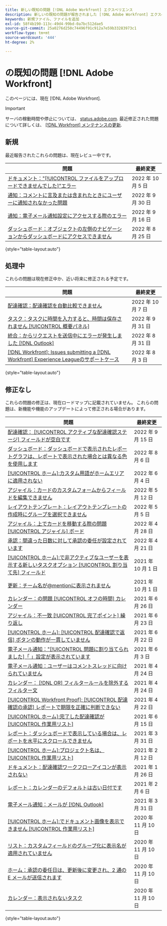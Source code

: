 ```yaml
---
title: 新しい既知の問題 [!DNL Adobe Workfront] エクスペリエンス
description: 新しいの既知の問題が報告されました [!DNL Adobe Workfront] エクスペリエンス
keywords: 新規ファイル、ファイルを追加
exl-id: 58f4b190-113c-49d4-99bd-0a7bc512dae5
source-git-commit: 25a0276d250c74496f91c912a7e59b33283973c1
workflow-type: tm+mt
source-wordcount: '444'
ht-degree: 2%

---
```


# の既知の問題 [!DNL Adobe Workfront]

このページには、現在 [!DNL Adobe Workfront].

>[!IMPORTANT]
>
>サーバの稼動時間や停止については、 [status.adobe.com](https://status.adobe.com). 最近修正された問題について詳しくは、 [[!DNL Workfront] メンテナンスの更新](../maintenance/current-updates.md).

## 新規

最近報告されたこれらの問題は、現在レビュー中です。

| **問題** | **最終変更** |
| -----------------------------------------------------------------| ----------------- |
| [ドキュメント：&quot;[!UICONTROL ファイルをアップロードできませんでした]&quot;エラー](known-issues-workfront/wf-documents-failed-to-upload-file.md) | 2022 年 10 月 5 日 |
| [通知：コメントに言及または含まれたときにユーザーに通知されなかった問題](known-issues-workfront/wf-notif-users-not-receiving-email-or-inapp-notif.md) | 2022 年 9 月 30 日 |
| [通知：電子メール通知設定にアクセスする際のエラー](known-issues-workfront/wf-notifications-preview-errors-with-options.md) | 2022 年 9 月 16 日 |
| [ダッシュボード：オブジェクトの左側のナビゲーションからダッシュボードにアクセスできません](known-issues-workfront/wf-dashboards-cannot-open-from-left-nav.md) | 2022 年 8 月 25 日 |

{style=&quot;table-layout:auto&quot;}


## 処理中

これらの問題は現在修正中か、近い将来に修正される予定です。

| **問題** | **最終変更** |
| -----------------------------------------------------------------| ----------------- |
| [配達確認：配達確認を自動比較できません](known-issues-workfront/wf-proofs-cannot-auto-compare.md) | 2022 年 10 月 7 日 |
| [タスク：タスクに時間を入力すると、時間は保存されません [!UICONTROL 概要パネル]](known-issues-workfront/wf-hours-do-not-save-when-scrolling-summary-panel.md) | 2022 年 9 月 31 日 |
| [統合：からリクエストを送信中にエラーが発生しました [!DNL Outlook] ](known-issues-workfront/wf-integrations-error-when-creating-request-from-outlook.md) | 2022 年 8 月 31 日 |
| [[!DNL Workfront]: Issues submitting a [!DNL Workfront] Experience Leagueのサポートケース](known-issues-workfront/wf-support-issues-submitting-support-case.md) | 2022 年 8 月 3 日 |

{style=&quot;table-layout:auto&quot;}

## 修正なし

これらの問題の修正は、現在ロードマップに記載されていません。 これらの問題は、新機能や機能のアップデートによって修正される場合があります。

| **問題** | **最終変更** |
| -----------------------------------------------------------------| ----------------- |
| [配達確認： [!UICONTROL アクティブな配達確認ステージ] フィールドが空白です](known-issues-workfront/wf-documents-stages-do-not-populate-on-proof.md) | 2022 年 9 月 15 日 |
| [ダッシュボード：ダッシュボードで表示されたレポートグラフは、レポートで表示された場合とは異なる色を使用します](known-issues-workfront/wf-dashboard-reports-wrong-color.md) | 2022 年 8 月 6 日 |
| [[!UICONTROL ホーム]:カスタム用語がホームエリアに適用されない](known-issues-workfront/wf-home-custom-term-not-applied-to-home.md) | 2022 年 6 月 4 日 |
| [アジャイル：カードのカスタムフォームからフィールドを編集できません](known-issues-workfront/wf-agile-cannot-edit-fields-custom-cards.md) | 2022 年 5 月 12 日 |
| [レイアウトテンプレート：レイアウトテンプレートの作成時にグループを選択できません](known-issues-workfront/wf-layout-templ-cannot-select-group.md) | 2022 年 5 月 5 日 |
| [アジャイル：上でカードを移動する際の問題 [!UICONTROL アジャイル] ボード](known-issues-workfront/wf-agile-issues-moving-cards.md) | 2022 年 4 月 28 日 |
| [承認：間違った日数に対して承認の委任が設定されています](known-issues-workfront/wf-approval-delegation-incorrect-number-of-days.md) | 2022 年 4 月 21 日 |
| [[!UICONTROL ホーム]:で非アクティブなユーザーを表示する新しいタスクオプション [!UICONTROL 割り当て先] フィールド](known-issues-workfront/wf-home-new-task-option-showing-deactivated-users.md) | 2021 年 10 月 1 日 |
| [更新：チーム名が@mentionに表示されません](known-issues-workfront/wf-updates-team-name-not-in-mention.md) | 2021 年 10 月 1 日 |
| [カレンダー：の問題 [!UICONTROL オフの時間] カレンダー](known-issues-workfront/wf-calendars-issue-time-off.md) | 2021 年 6 月 26 日 |
| [アジャイル：不一致 [!UICONTROL 完了ポイント] 繰り返し](known-issues-workfront/wf-agile-discrepancy-in-completed-points.md) | 2021 年 6 月 23 日 |
| [[!UICONTROL ホーム]: [!UICONTROL 配達確認で返信] ボタンの動作が一貫していません](known-issues-workfront-proof/reply-in-proof-button-behavior-is-inconsistent.md) | 2021 年 6 月 22 日 |
| [電子メール通知：&quot;[!UICONTROL 問題に割り当てられました]「 」設定が表示されています](known-issues-workfront/wf-email-notif-im-assigned-to-issue-displaying.md) | 2021 年 6 月 3 日 |
| [電子メール通知：ユーザーはコメントスレッドに向けられていません](known-issues-workfront/wf-email-notif-user-not-directed-to-thread.md) | 2021 年 4 月 24 日 |
| [カレンダー： [!DNL OR] フィルタールールを除外するフィルター文](known-issues-workfront/wf-calendars-or-filter-statement.md) | 2021 年 4 月 24 日 |
| [[!UICONTROL Workfront Proof]: [!UICONTROL 配達確認の承認] レポートで期限を正確に判断できない](known-issues-workfront-proof/proof-approval-report-cant-accurately-determine-deadlines.md) | 2021 年 4 月 22 日 |
| [[!UICONTROL ホーム]:完了した配達確認が [!UICONTROL 作業用リスト]](known-issues-workfront-proof/completed-proofs-stuck-in-the-work-list.md) | 2021 年 6 月 15 日 |
| [レポート：ダッシュボードで表示している場合は、レポートを水平にスクロールできません](known-issues-workfront/wf-reports-cannot-scroll-horizontally.md) | 2021 年 3 月 31 日 |
| [[!UICONTROL ホーム]:プロジェクト名は、 [!UICONTROL 作業用リスト]](known-issues-workfront/wf-home-project-name-shows-as-guid.md) | 2021 年 2 月 12 日 |
| [ドキュメント：配達確認ワークフローアイコンが表示されない](known-issues-workfront-proof/proof-workflow-icon-is-not-displaying.md) | 2021 年 1 月 26 日 |
| [レポート：カレンダーのデフォルトは古い日付です](known-issues-workfront/wf-reports-caledar-defaults-to-old-dates.md) | 2021 年 2 月 6 日 |
| [電子メール通知：メールが [!DNL Outlook]](known-issues-workfront/wf-email-notif-not-formatting-in-outlook.md) | 2021 年 3 月 31 日 |
| [[!UICONTROL ホーム]:でドキュメント画像を表示できません [!UICONTROL 作業用リスト]](known-issues-workfront/wf-home-unable-to-view-document-image.md) | 2020 年 11 月 10 日 |
| [リスト：カスタムフィールドのグループ化に表示名が適用されていません](known-issues-workfront/wf-lists-display-name-not-applied-to-grouping.md) | 2020 年 11 月 10 日 |
| [ホーム：承認の委任日は、更新後に変更され、2 通の E メールが送信されます](known-issues-workfront/wf-home-approval-delegation-dates-changing.md) | 2020 年 11 月 10 日 |
| [カレンダー：表示されないタスク](known-issues-workfront/wf-calendar-tasks-not-displaying.md) | 2020 年 11 月 10 日 |

{style=&quot;table-layout:auto&quot;}

